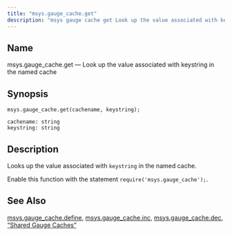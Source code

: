 ```yaml
---
title: "msys.gauge_cache.get"
description: "msys gauge cache get Look up the value associated with keystring in the named cache msys gauge cache get cachename keystring Looks up the value associated with keystring in the named cache Enable this function with the statement require msys gauge cache msys gauge cache define msys gauge cache inc..."
---
```


<a name="lua.ref.msys.gauge_cache.get"></a> 
## Name

msys.gauge_cache.get — Look up the value associated with keystring in the named cache

<a name="idp18099440"></a> 
## Synopsis

`msys.gauge_cache.get(cachename, keystring);`

```
cachename: string
keystring: string
```
<a name="idp18102400"></a> 
## Description

Looks up the value associated with `keystring` in the named cache.

Enable this function with the statement `require('msys.gauge_cache');`.

<a name="idp18105648"></a> 
## See Also

[msys.gauge_cache.define](/momentum/4/lua/ref-msys-gauge-cache-define), [msys.gauge_cache.inc](/momentum/4/lua/ref-msys-gauge-cache-inc), [msys.gauge_cache.dec](/momentum/4/lua/ref-msys-gauge-cache-dec), [“Shared Gauge Caches”](/momentum/4/4-cluster-config-replication#cluster.replication.gauge_cache)